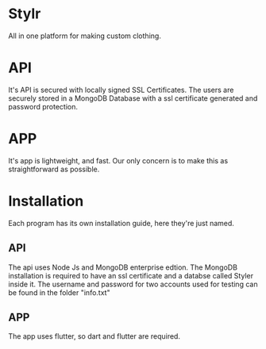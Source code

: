 # Stylr
All in one platform for making custom clothing.
# API
It's API is secured with locally signed SSL Certificates. The users are securely stored in a MongoDB Database with a ssl certificate generated and password protection.
# APP
It's app is lightweight, and fast. Our only concern is to make this as straightforward as possible.

# Installation
Each program has its own installation guide, here they're just named.
## API
The api uses Node Js and MongoDB enterprise edtion.
The MongoDB installation is required to have an ssl certificate and a databse called Styler inside it. The username and password for two accounts used for testing can be found in the folder "info.txt"
## APP
The app uses flutter, so dart and flutter are required.
